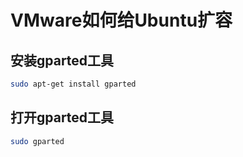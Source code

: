 # VMware如何给Ubuntu扩容

## 安装gparted工具

```bash
sudo apt-get install gparted
```

## 打开gparted工具

```bash
sudo gparted
```
